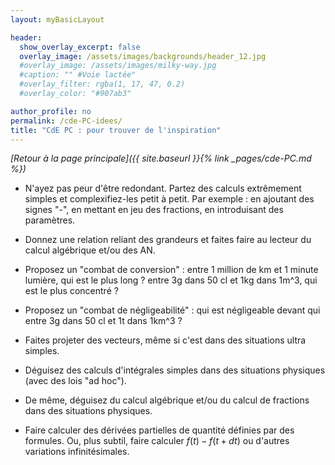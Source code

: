 ```yaml
---
layout: myBasicLayout

header:
  show_overlay_excerpt: false
  overlay_image: /assets/images/backgrounds/header_12.jpg
  #overlay_image: /assets/images/milky-way.jpg
  #caption: "" #Voie lactée"
  #overlay_filter: rgba(1, 17, 47, 0.2)
  #overlay_color: "#907ab3"

author_profile: no
permalink: /cde-PC-idees/
title: "CdE PC : pour trouver de l'inspiration"
---
```


*[Retour à la page principale]({{ site.baseurl }}{% link _pages/cde-PC.md %})*

- N'ayez pas peur d'être redondant. Partez des calculs extrêmement simples et complexifiez-les petit à petit. Par exemple : en ajoutant des signes "-", en mettant en jeu des fractions, en introduisant des paramètres.

- Donnez une relation reliant des grandeurs et faites faire au lecteur du calcul algébrique et/ou des AN.

- Proposez un "combat de conversion" : entre 1 million de km et 1 minute lumière, qui est le plus long ? entre 3g dans 50 cl et 1kg dans 1m^3, qui est le plus concentré ?

- Proposez un "combat de négligeabilité" : qui est négligeable devant qui entre 3g dans 50 cl et 1t dans 1km^3 ?

- Faites projeter des vecteurs, même si c'est dans des situations ultra simples.

- Déguisez des calculs d'intégrales simples dans des situations physiques (avec des lois "ad hoc").

- De même, déguisez du calcul algébrique et/ou du calcul de fractions dans des situations physiques.

- Faire calculer des dérivées partielles de quantité définies par des formules. Ou, plus subtil, faire calculer $f(t) - f(t+dt)$ ou d'autres variations infinitésimales.